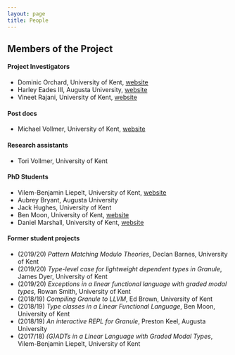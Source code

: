 ```yaml
---
layout: page
title: People
---
```


Members of the Project
----------------------

#### Project Investigators

- Dominic Orchard, University of Kent, [website](https://www.cs.kent.ac.uk/people/staff/dao7/)
- Harley Eades III, Augusta University, [website](http://metatheorem.org/)
- Vineet Rajani, University of Kent, [website](https://vineetrajani.github.io/)

#### Post docs

- Michael Vollmer, University of Kent, [website](http://recurial.com/) 

#### Research assistants
- Tori Vollmer, University of Kent

#### PhD Students

- Vilem-Benjamin Liepelt, University of Kent, [website](https://github.com/buggymcbugfix)
- Aubrey Bryant, Augusta University
- Jack Hughes, University of Kent
- Ben Moon, University of Kent, [website](https://github.com/GuiltyDolphin)
- Daniel Marshall, University of Kent, [website](https://starsandspira.ls/)

#### Former student projects
- (2019/20) _Pattern Matching Modulo Theories_, Declan Barnes, University of Kent
- (2019/20) _Type-level case for lightweight dependent types in Granule_, James Dyer, University of Kent
- (2019/20) _Exceptions in a linear functional language with graded modal types_, Rowan Smith, University of Kent
- (2018/19) _Compiling Granule to LLVM_, Ed Brown, University of Kent
- (2018/19) _Type classes in a Linear Functional Language_, Ben Moon, University of Kent 
- (2018/19) _An interactive REPL for Granule_, Preston Keel, Augusta University
- (2017/18) _(G)ADTs in a Linear Language with Graded Modal Types_, Vilem-Benjamin Liepelt, University of Kent


